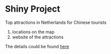 # Shiny Project

Top attractions in Netherlands for Chinese tourists

1. locations on the map
2. website of the attractions

The details could be found [here](https://sangaj.shinyapps.io/attraction/)
